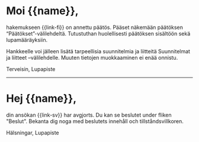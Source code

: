 # Moi {{name}},

hakemukseen {{link-fi}} on annettu p&auml;&auml;t&ouml;s. P&auml;&auml;set n&auml;kem&auml;&auml;n p&auml;&auml;t&ouml;ksen &#8220;P&auml;&auml;t&ouml;kset&#8221;-v&auml;lilehdelt&auml;. Tutustuthan huolellisesti p&auml;&auml;t&ouml;ksen sis&auml;lt&ouml;&ouml;n sek&auml; lupam&auml;&auml;r&auml;yksiin.

Hankkeelle voi jälleen lisätä tarpeellisia suunnitelmia ja liitteitä Suunnitelmat ja liitteet –välilehdelle. Muuten tietojen muokkaaminen ei enää onnistu.

Terveisin,
Lupapiste

---

# Hej {{name}},

din ans&ouml;kan {{link-sv}} har avgjorts. Du kan se beslutet under fliken &quot;Beslut&quot;. Bekanta dig noga med beslutets inneh&aring;ll och tillst&aring;ndsvillkoren.

Hälsningar,
Lupapiste
